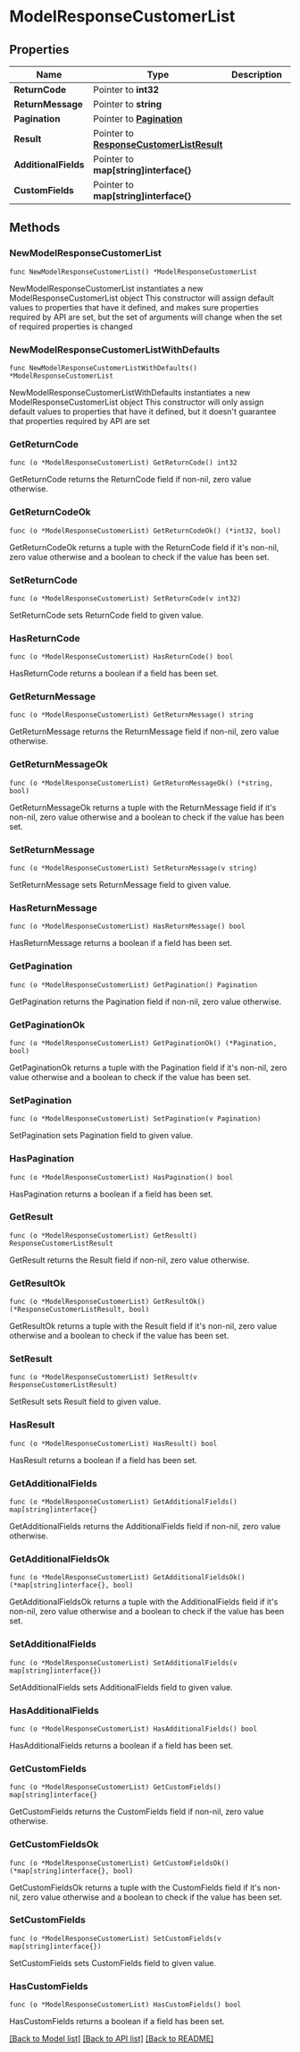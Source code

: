 # ModelResponseCustomerList

## Properties

Name | Type | Description | Notes
------------ | ------------- | ------------- | -------------
**ReturnCode** | Pointer to **int32** |  | [optional] 
**ReturnMessage** | Pointer to **string** |  | [optional] 
**Pagination** | Pointer to [**Pagination**](Pagination.md) |  | [optional] 
**Result** | Pointer to [**ResponseCustomerListResult**](ResponseCustomerListResult.md) |  | [optional] 
**AdditionalFields** | Pointer to **map[string]interface{}** |  | [optional] 
**CustomFields** | Pointer to **map[string]interface{}** |  | [optional] 

## Methods

### NewModelResponseCustomerList

`func NewModelResponseCustomerList() *ModelResponseCustomerList`

NewModelResponseCustomerList instantiates a new ModelResponseCustomerList object
This constructor will assign default values to properties that have it defined,
and makes sure properties required by API are set, but the set of arguments
will change when the set of required properties is changed

### NewModelResponseCustomerListWithDefaults

`func NewModelResponseCustomerListWithDefaults() *ModelResponseCustomerList`

NewModelResponseCustomerListWithDefaults instantiates a new ModelResponseCustomerList object
This constructor will only assign default values to properties that have it defined,
but it doesn't guarantee that properties required by API are set

### GetReturnCode

`func (o *ModelResponseCustomerList) GetReturnCode() int32`

GetReturnCode returns the ReturnCode field if non-nil, zero value otherwise.

### GetReturnCodeOk

`func (o *ModelResponseCustomerList) GetReturnCodeOk() (*int32, bool)`

GetReturnCodeOk returns a tuple with the ReturnCode field if it's non-nil, zero value otherwise
and a boolean to check if the value has been set.

### SetReturnCode

`func (o *ModelResponseCustomerList) SetReturnCode(v int32)`

SetReturnCode sets ReturnCode field to given value.

### HasReturnCode

`func (o *ModelResponseCustomerList) HasReturnCode() bool`

HasReturnCode returns a boolean if a field has been set.

### GetReturnMessage

`func (o *ModelResponseCustomerList) GetReturnMessage() string`

GetReturnMessage returns the ReturnMessage field if non-nil, zero value otherwise.

### GetReturnMessageOk

`func (o *ModelResponseCustomerList) GetReturnMessageOk() (*string, bool)`

GetReturnMessageOk returns a tuple with the ReturnMessage field if it's non-nil, zero value otherwise
and a boolean to check if the value has been set.

### SetReturnMessage

`func (o *ModelResponseCustomerList) SetReturnMessage(v string)`

SetReturnMessage sets ReturnMessage field to given value.

### HasReturnMessage

`func (o *ModelResponseCustomerList) HasReturnMessage() bool`

HasReturnMessage returns a boolean if a field has been set.

### GetPagination

`func (o *ModelResponseCustomerList) GetPagination() Pagination`

GetPagination returns the Pagination field if non-nil, zero value otherwise.

### GetPaginationOk

`func (o *ModelResponseCustomerList) GetPaginationOk() (*Pagination, bool)`

GetPaginationOk returns a tuple with the Pagination field if it's non-nil, zero value otherwise
and a boolean to check if the value has been set.

### SetPagination

`func (o *ModelResponseCustomerList) SetPagination(v Pagination)`

SetPagination sets Pagination field to given value.

### HasPagination

`func (o *ModelResponseCustomerList) HasPagination() bool`

HasPagination returns a boolean if a field has been set.

### GetResult

`func (o *ModelResponseCustomerList) GetResult() ResponseCustomerListResult`

GetResult returns the Result field if non-nil, zero value otherwise.

### GetResultOk

`func (o *ModelResponseCustomerList) GetResultOk() (*ResponseCustomerListResult, bool)`

GetResultOk returns a tuple with the Result field if it's non-nil, zero value otherwise
and a boolean to check if the value has been set.

### SetResult

`func (o *ModelResponseCustomerList) SetResult(v ResponseCustomerListResult)`

SetResult sets Result field to given value.

### HasResult

`func (o *ModelResponseCustomerList) HasResult() bool`

HasResult returns a boolean if a field has been set.

### GetAdditionalFields

`func (o *ModelResponseCustomerList) GetAdditionalFields() map[string]interface{}`

GetAdditionalFields returns the AdditionalFields field if non-nil, zero value otherwise.

### GetAdditionalFieldsOk

`func (o *ModelResponseCustomerList) GetAdditionalFieldsOk() (*map[string]interface{}, bool)`

GetAdditionalFieldsOk returns a tuple with the AdditionalFields field if it's non-nil, zero value otherwise
and a boolean to check if the value has been set.

### SetAdditionalFields

`func (o *ModelResponseCustomerList) SetAdditionalFields(v map[string]interface{})`

SetAdditionalFields sets AdditionalFields field to given value.

### HasAdditionalFields

`func (o *ModelResponseCustomerList) HasAdditionalFields() bool`

HasAdditionalFields returns a boolean if a field has been set.

### GetCustomFields

`func (o *ModelResponseCustomerList) GetCustomFields() map[string]interface{}`

GetCustomFields returns the CustomFields field if non-nil, zero value otherwise.

### GetCustomFieldsOk

`func (o *ModelResponseCustomerList) GetCustomFieldsOk() (*map[string]interface{}, bool)`

GetCustomFieldsOk returns a tuple with the CustomFields field if it's non-nil, zero value otherwise
and a boolean to check if the value has been set.

### SetCustomFields

`func (o *ModelResponseCustomerList) SetCustomFields(v map[string]interface{})`

SetCustomFields sets CustomFields field to given value.

### HasCustomFields

`func (o *ModelResponseCustomerList) HasCustomFields() bool`

HasCustomFields returns a boolean if a field has been set.


[[Back to Model list]](../README.md#documentation-for-models) [[Back to API list]](../README.md#documentation-for-api-endpoints) [[Back to README]](../README.md)


